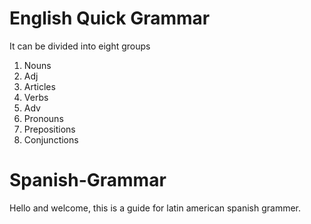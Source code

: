# English Quick Grammar

It can be divided into eight groups
1. Nouns
2. Adj
3. Articles
4. Verbs
5. Adv
6. Pronouns
7. Prepositions
8. Conjunctions



# Spanish-Grammar

Hello and welcome, this is a guide for latin american spanish grammer.

